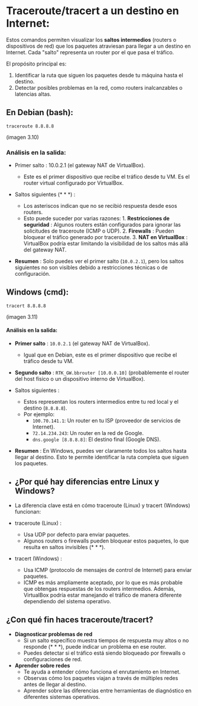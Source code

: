 # Traceroute/tracert a un destino en Internet:
Estos comandos permiten visualizar los **saltos intermedios** (routers o dispositivos de red) que los paquetes atraviesan para llegar a un destino en Internet. Cada "salto" representa un router por el que pasa el tráfico.

El propósito principal es:
1. Identificar la ruta que siguen los paquetes desde tu máquina hasta el destino.
2. Detectar posibles problemas en la red, como routers inalcanzables o latencias altas.

## En Debian (bash):
    traceroute 8.8.8.8
(imagen 3.10)

### Análisis en la salida:
- Primer salto : 10.0.2.1 (el gateway NAT de VirtualBox).
    - Este es el primer dispositivo que recibe el tráfico desde tu VM. Es el router virtual configurado por VirtualBox.
- Saltos siguientes (* * *) :
    - Los asteriscos indican que no se recibió respuesta desde esos routers.
    - Esto puede suceder por varias razones:
          1. **Restricciones de seguridad** : Algunos routers están configurados para ignorar las solicitudes de traceroute (ICMP o UDP).
          2. **Firewalls** : Pueden bloquear el tráfico generado por traceroute.
          3. **NAT en VirtualBox** : VirtualBox podría estar limitando la visibilidad de los saltos más allá del gateway NAT.

- **Resumen** : Solo puedes ver el primer salto (``10.0.2.1``), pero los saltos siguientes no son visibles debido a restricciones técnicas o de configuración.

## Windows (cmd):
    tracert 8.8.8.8
    
(imagen 3.11)

#### Análisis en la salida:
- **Primer salto** : ``10.0.2.1`` (el gateway NAT de VirtualBox).
    - Igual que en Debian, este es el primer dispositivo que recibe el tráfico desde tu VM.
- **Segundo salto** : ``RTK_GW.bbrouter [10.0.0.10]`` (probablemente el router del host físico o un dispositivo interno de VirtualBox).
- Saltos siguientes :
    - Estos representan los routers intermedios entre tu red local y el destino (``8.8.8.8``).
    - Por ejemplo:
        - ``100.70.141.1``: Un router en tu ISP (proveedor de servicios de Internet).
        - ``72.14.234.243``: Un router en la red de Google.
        - ``dns.google [8.8.8.8]``: El destino final (Google DNS).
- **Resumen** : En Windows, puedes ver claramente todos los saltos hasta llegar al destino. Esto te permite identificar la ruta completa que siguen los paquetes.

- ## ¿Por qué hay diferencias entre Linux y Windows?
- La diferencia clave está en cómo traceroute (Linux) y tracert (Windows) funcionan:

- traceroute (Linux) :
    - Usa UDP por defecto para enviar paquetes.
    - Algunos routers o firewalls pueden bloquear estos paquetes, lo que resulta en saltos invisibles (* * *).
- tracert (Windows) :
    - Usa ICMP (protocolo de mensajes de control de Internet) para enviar paquetes.
    - ICMP es más ampliamente aceptado, por lo que es más probable que obtengas respuestas de los routers intermedios.
Además, VirtualBox podría estar manejando el tráfico de manera diferente dependiendo del sistema operativo.

## ¿Con qué fin haces traceroute/tracert?
- **Diagnosticar problemas de red**
    - Si un salto específico muestra tiempos de respuesta muy altos o no responde (* * *), puede indicar un problema en ese router.
    - Puedes detectar si el tráfico está siendo bloqueado por firewalls o configuraciones de red.
- **Aprender sobre redes**
    - Te ayuda a entender cómo funciona el enrutamiento en Internet.
    - Observas cómo los paquetes viajan a través de múltiples redes antes de llegar al destino.
    - Aprender sobre las diferencias entre herramientas de diagnóstico en diferentes sistemas operativos.
